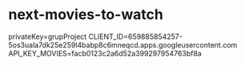 # next-movies-to-watch

privateKey=grupProject 
CLIENT_ID=659885854257-5os3uala7dk25e259l4babp8c6mneqcd.apps.googleusercontent.com
API_KEY_MOVIES=facb0123c2a6d52a399297954763bf8a
